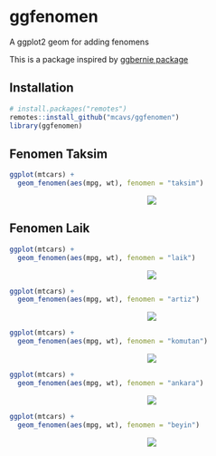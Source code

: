# ggfenomen
A ggplot2 geom for adding fenomens

This is a package inspired by [ggbernie package](https://github.com/R-CoderDotCom/ggbernie)

## Installation
```r
# install.packages("remotes")
remotes::install_github("mcavs/ggfenomen")
library(ggfenomen)
```

## Fenomen Taksim
```r
ggplot(mtcars) +
  geom_fenomen(aes(mpg, wt), fenomen = "taksim")
```

<p align="center">
 <img src="https://user-images.githubusercontent.com/45355486/105609011-79469800-5db7-11eb-8891-113e1746da89.png">
</p>

## Fenomen Laik

```r
ggplot(mtcars) +
  geom_fenomen(aes(mpg, wt), fenomen = "laik")
```

<p align="center">
 <img src="https://user-images.githubusercontent.com/45355486/105609024-8ebbc200-5db7-11eb-96e0-84735dceac61.png">
</p>

```r
ggplot(mtcars) +
  geom_fenomen(aes(mpg, wt), fenomen = "artiz")
```

<p align="center">
 <img src="https://user-images.githubusercontent.com/45355486/105609765-78643500-5dbc-11eb-95de-b80d85be3d1b.png">
</p>

```r
ggplot(mtcars) +
  geom_fenomen(aes(mpg, wt), fenomen = "komutan")
```

<p align="center">
 <img src="https://user-images.githubusercontent.com/45355486/105610148-3d173580-5dbf-11eb-86b7-c58c8f9f4c7c.png">
</p>

```r
ggplot(mtcars) +
  geom_fenomen(aes(mpg, wt), fenomen = "ankara")
```

<p align="center">
 <img src="https://user-images.githubusercontent.com/45355486/105611837-d5fe7e80-5dc8-11eb-95b4-cbde465ec209.png">
</p>

```r
ggplot(mtcars) +
  geom_fenomen(aes(mpg, wt), fenomen = "beyin")
```

<p align="center">
 <img src="https://user-images.githubusercontent.com/45355486/105615122-326c9880-5ddf-11eb-9064-83ecd78dda4a.png">
</p>



